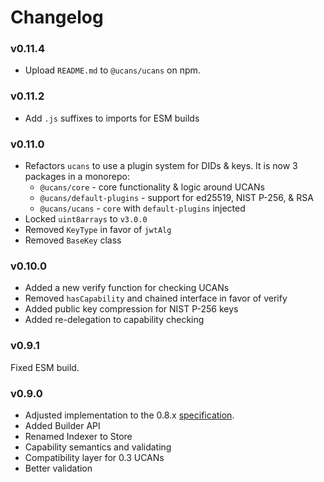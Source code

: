 # Changelog

### v0.11.4

- Upload `README.md` to `@ucans/ucans` on npm.

### v0.11.2

- Add `.js` suffixes to imports for ESM builds

### v0.11.0

- Refactors `ucans` to use a plugin system for DIDs & keys. It is now 3 packages in a monorepo:
  - `@ucans/core` - core functionality & logic around UCANs
  - `@ucans/default-plugins` - support for ed25519, NIST P-256, & RSA
  - `@ucans/ucans` - `core` with `default-plugins` injected
- Locked `uint8arrays` to `v3.0.0`
- Removed `KeyType` in favor of `jwtAlg`
- Removed `BaseKey` class


### v0.10.0

- Added a new verify function for checking UCANs  
- Removed `hasCapability` and chained interface in favor of verify  
- Added public key compression for NIST P-256 keys  
- Added re-delegation to capability checking  

### v0.9.1

Fixed ESM build.

### v0.9.0

- Adjusted implementation to the 0.8.x [specification](https://github.com/ucan-wg/spec#readme).
- Added Builder API
- Renamed Indexer to Store
- Capability semantics and validating
- Compatibility layer for 0.3 UCANs
- Better validation